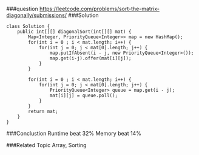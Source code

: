 ###question
https://leetcode.com/problems/sort-the-matrix-diagonally/submissions/
###Solution
```
class Solution {
    public int[][] diagonalSort(int[][] mat) {
        Map<Integer, PriorityQueue<Integer>> map = new HashMap();
        for(int i = 0 ; i < mat.length; i++) {
            for(int j = 0; j < mat[0].length; j++) {
                map.putIfAbsent(i - j, new PriorityQueue<Integer>());
                map.get(i-j).offer(mat[i][j]);
            }
        }
        
        for(int i = 0 ; i < mat.length; i++) {
            for(int j = 0; j < mat[0].length; j++) {
                PriorityQueue<Integer> queue = map.get(i - j);
                mat[i][j] = queue.poll();
            }
        }
        return mat;
    }
}
```

###Conclustion
Runtime beat 32%
Memory beat 14%

###Related Topic
Array, Sorting